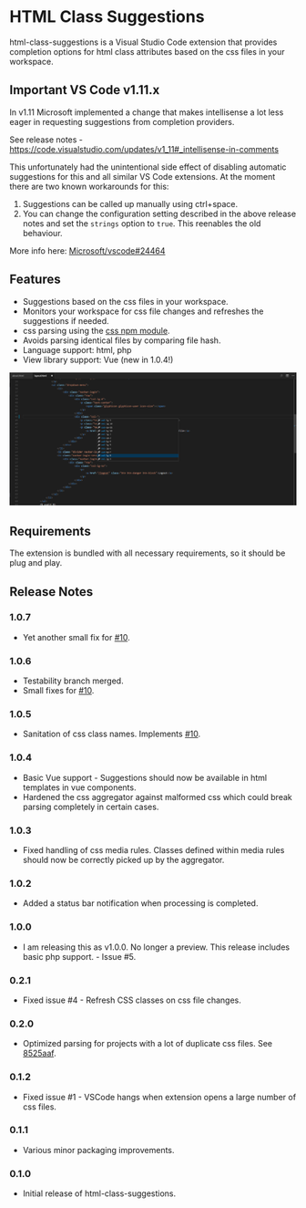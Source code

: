 # HTML Class Suggestions

html-class-suggestions is a Visual Studio Code extension that provides completion options for html class attributes based on the css files in your workspace.

## Important VS Code v1.11.x

In v1.11 Microsoft implemented a change that makes intellisense a lot less eager in requesting suggestions from completion providers.

See release notes - https://code.visualstudio.com/updates/v1_11#_intellisense-in-comments

This unfortunately had the unintentional side effect of disabling automatic suggestions for this and all similar VS Code extensions. At the moment there are two known workarounds for this:

1. Suggestions can be called up manually using ctrl+space.
2. You can change the configuration setting described in the above release notes and set the `strings` option to `true`. This reenables the old behaviour.

More info here: [Microsoft/vscode#24464](https://github.com/Microsoft/vscode/issues/24464)

## Features

* Suggestions based on the css files in your workspace.
* Monitors your workspace for css file changes and refreshes the suggestions if needed.
* css parsing using the [css npm module](https://github.com/reworkcss/css).
* Avoids parsing identical files by comparing file hash.
* Language support: html, php
* View library support: Vue (new in 1.0.4!)

![Screenshot 1](https://raw.githubusercontent.com/andersea/HTMLClassSuggestionsVSCode/master/images/Screenshot%201.png)

## Requirements

The extension is bundled with all necessary requirements, so it should be plug and play.

## Release Notes

### 1.0.7

* Yet another small fix for [#10](https://github.com/andersea/HTMLClassSuggestionsVSCode/issues/10).

### 1.0.6

* Testability branch merged.
* Small fixes for [#10](https://github.com/andersea/HTMLClassSuggestionsVSCode/issues/10).

### 1.0.5

* Sanitation of css class names. Implements [#10](https://github.com/andersea/HTMLClassSuggestionsVSCode/issues/10).

### 1.0.4

* Basic Vue support - Suggestions should now be available in html templates in vue components.
* Hardened the css aggregator against malformed css which could break parsing completely in certain cases.

### 1.0.3

* Fixed handling of css media rules. Classes defined within media rules should now be correctly picked up by the aggregator.

### 1.0.2

* Added a status bar notification when processing is completed.

### 1.0.0
 
* I am releasing this as v1.0.0. No longer a preview. This release includes basic php support. - Issue #5.

### 0.2.1

* Fixed issue #4 - Refresh CSS classes on css file changes.

### 0.2.0

* Optimized parsing for projects with a lot of duplicate css files. See [8525aaf](https://github.com/andersea/HTMLClassSuggestionsVSCode/commit/8525aafee9f2f64ad1e39ceb78c38b91b59f0a9b).

### 0.1.2

* Fixed issue #1 - VSCode hangs when extension opens a large number of css files.

### 0.1.1

* Various minor packaging improvements.

### 0.1.0

* Initial release of html-class-suggestions.
